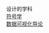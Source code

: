设计的学科    
[符号学](https://book.douban.com/subject/20624181)    
[数据可视化导论](https://zhuanlan.zhihu.com/p/92229707)
